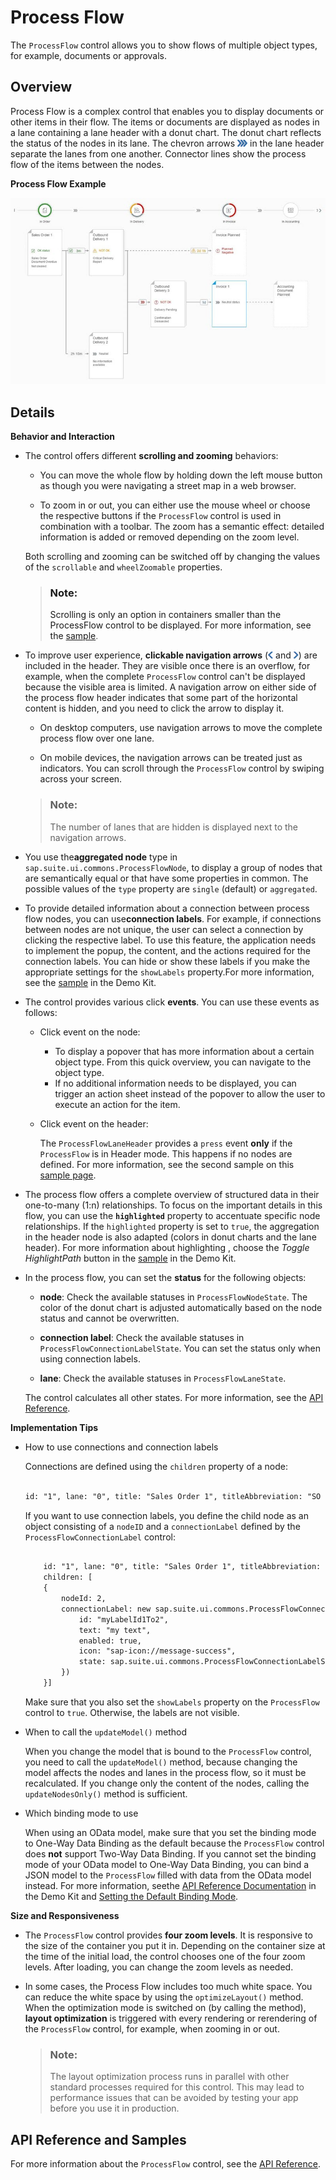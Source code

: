 <!-- loio70307d4b63814dad9a95220e85a563dc -->

# Process Flow

The `ProcessFlow` control allows you to show flows of multiple object types, for example, documents or approvals.



## Overview

Process Flow is a complex control that enables you to display documents or other items in their flow. The items or documents are displayed as nodes in a lane containing a lane header with a donut chart. The donut chart reflects the status of the nodes in its lane. The chevron arrows ![Chevron arrow](images/Chevron_Arrow_46af038.png) in the lane header separate the lanes from one another. Connector lines show the process flow of the items between the nodes.

  
  
**Process Flow Example**

![Process Flow Example](images/Process_Flow_05ab4f0.jpg "Process Flow Example")



<a name="loio70307d4b63814dad9a95220e85a563dc__section_tj3_5wy_bz"/>

## Details

**Behavior and Interaction**

-   The control offers different **scrolling and zooming** behaviors:

    -   You can move the whole flow by holding down the left mouse button as though you were navigating a street map in a web browser.

    -   To zoom in or out, you can either use the mouse wheel or choose the respective buttons if the `ProcessFlow` control is used in combination with a toolbar. The zoom has a semantic effect: detailed information is added or removed depending on the zoom level.


    Both scrolling and zooming can be switched off by changing the values of the `scrollable` and `wheelZoomable` properties.

    > ### Note:  
    > Scrolling is only an option in containers smaller than the ProcessFlow control to be displayed. For more information, see the [sample](https://ui5.sap.com/#/entity/sap.suite.ui.commons.ProcessFlow/sample/sap.suite.ui.commons.sample.ProcessFlowScrollable).

-   To improve user experience, **clickable navigation arrows** \(![](images/Left_Navigation_Arrow_b25da7f.png) and ![](images/Right_Navigation_Arrow_0e00f73.png)\) are included in the header. They are visible once there is an overflow, for example, when the complete `ProcessFlow` control can't be displayed because the visible area is limited. A navigation arrow on either side of the process flow header indicates that some part of the horizontal content is hidden, and you need to click the arrow to display it.

    -   On desktop computers, use navigation arrows to move the complete process flow over one lane.

    -   On mobile devices, the navigation arrows can be treated just as indicators. You can scroll through the `ProcessFlow` control by swiping across your screen.


    > ### Note:  
    > The number of lanes that are hidden is displayed next to the navigation arrows.

-   You use the**aggregated node** type in `sap.suite.ui.commons.ProcessFlowNode`, to display a group of nodes that are semantically equal or that have some properties in common. The possible values of the `type` property are `single` \(default\) or `aggregated`.

-   To provide detailed information about a connection between process flow nodes, you can use**connection labels**. For example, if connections between nodes are not unique, the user can select a connection by clicking the respective label. To use this feature, the application needs to implement the popup, the content, and the actions required for the connection labels. You can hide or show these labels if you make the appropriate settings for the `showLabels` property.For more information, see the [sample](https://ui5.sap.com/#/entity/sap.suite.ui.commons.ProcessFlow/sample/sap.suite.ui.commons.sample.ProcessFlowConnectionLabels) in the Demo Kit.
-   The control provides various click **events**. You can use these events as follows:

    -   Click event on the node:
        -   To display a popover that has more information about a certain object type. From this quick overview, you can navigate to the object type.
        -   If no additional information needs to be displayed, you can trigger an action sheet instead of the popover to allow the user to execute an action for the item.

    -   Click event on the header:

        The `ProcessFlowLaneHeader` provides a `press` event **only** if the `ProcessFlow` is in Header mode. This happens if no nodes are defined. For more information, see the second sample on this [sample page](https://ui5.sap.com/#/entity/sap.suite.ui.commons.ProcessFlow/sample/sap.suite.ui.commons.sample.ProcessFlow).


-   The process flow offers a complete overview of structured data in their one-to-many \(1:n\) relationships. To focus on the important details in this flow, you can use the **`highlighted`** property to accentuate specific node relationships. If the `highlighted` property is set to `true`, the aggregation in the header node is also adapted \(colors in donut charts and the lane header\). For more information about highlighting , choose the *Toggle HighlightPath* button in the [sample](https://ui5.sap.com/#/entity/sap.suite.ui.commons.ProcessFlow/sample/sap.suite.ui.commons.sample.ProcessFlowMultipleRootNodes) in the Demo Kit.

-   In the process flow, you can set the **status** for the following objects:

    -   **node**: Check the available statuses in `ProcessFlowNodeState`. The color of the donut chart is adjusted automatically based on the node status and cannot be overwritten.

    -   **connection label**: Check the available statuses in `ProcessFlowConnectionLabelState`. You can set the status only when using connection labels.

    -   **lane**: Check the available statuses in `ProcessFlowLaneState`.


    The control calculates all other states. For more information, see the [API Reference](https://ui5.sap.com/#/api/sap.suite.ui.commons.ProcessFlow).


**Implementation Tips**

-   How to use connections and connection labels

    Connections are defined using the `children` property of a node:

    ```xml
    
    id: "1", lane: "0", title: "Sales Order 1", titleAbbreviation: "SO 1", children: [2, 3]
    ```

    If you want to use connection labels, you define the child node as an object consisting of a `nodeID` and a `connectionLabel` defined by the `ProcessFlowConnectionLabel` control:

    ```xml
    
    	id: "1", lane: "0", title: "Sales Order 1", titleAbbreviation: "SO 1",
    	children: [
    	{
    		nodeId: 2,
    		connectionLabel: new sap.suite.ui.commons.ProcessFlowConnectionLabel({
    			id: "myLabelId1To2",
    			text: "my text",
    			enabled: true,
    			icon: "sap-icon://message-success",
    			state: sap.suite.ui.commons.ProcessFlowConnectionLabelState.Positive		
    		})
    	}]
    
    ```

    Make sure that you also set the `showLabels` property on the `ProcessFlow` control to `true`. Otherwise, the labels are not visible.

-   When to call the `updateModel()` method

    When you change the model that is bound to the `ProcessFlow` control, you need to call the `updateModel()` method, because changing the model affects the nodes and lanes in the process flow, so it must be recalculated. If you change only the content of the nodes, calling the `updateNodesOnly()` method is sufficient.

-   Which binding mode to use

    When using an OData model, make sure that you set the binding mode to One-Way Data Binding as the default because the `ProcessFlow` control does **not** support Two-Way Data Binding. If you cannot set the binding mode of your OData model to One-Way Data Binding, you can bind a JSON model to the `ProcessFlow` filled with data from the OData model instead. For more information, seethe [API Reference Documentation](https://ui5.sap.com/#/api/sap.ui.model.BindingMode) in the Demo Kit and [Setting the Default Binding Mode](../04_Essentials/setting-the-default-binding-mode-1a08f70.md).


**Size and Responsiveness**

-   The `ProcessFlow` control provides **four zoom levels**. It is responsive to the size of the container you put it in. Depending on the container size at the time of the initial load, the control chooses one of the four zoom levels. After loading, you can change the zoom levels as needed.

-   In some cases, the Process Flow includes too much white space. You can reduce the white space by using the `optimizeLayout()` method. When the optimization mode is switched on \(by calling the method\), **layout optimization** is triggered with every rendering or rerendering of the `ProcessFlow` control, for example, when zooming in or out.

    > ### Note:  
    > The layout optimization process runs in parallel with other standard processes required for this control. This may lead to performance issues that can be avoided by testing your app before you use it in production.




## API Reference and Samples

For more information about the `ProcessFlow` control, see the [API Reference](https://ui5.sap.com/#/api/sap.suite.ui.commons.ProcessFlow).

